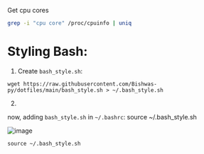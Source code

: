 Get cpu cores
```bash
grep -i "cpu core" /proc/cpuinfo | uniq
```

# Styling Bash:
1. Create `bash_style.sh`:
```shell
wget https://raw.githubusercontent.com/Bishwas-py/dotfiles/main/bash_style.sh > ~/.bash_style.sh
```
2. 
now, adding `bash_style.sh` in `~/.bashrc`:
source ~/.bash_style.sh

![image](https://github.com/user-attachments/assets/d43b2016-df9c-4823-b845-82d9b55e31dc)

```
source ~/.bash_style.sh
```
